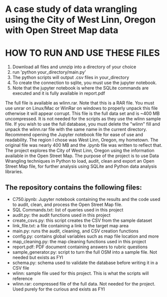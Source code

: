 # A case study of data wrangling using the City of West Linn, Oregon with Open Street Map data

# HOW TO RUN AND USE THESE FILES
1. Download all files and unnzip into a directory of your choice
2. run 'python your_directory/main.py'
3. The python scripts will output .csv files in your_directory
4. To create the connection to sqlite, you must use the jupyter notebook.
5. Note that the jupyter notebook is where the SQLite commands are executed and it is fully available in report.pdf

The full file is available as wlinn.rar. Note that this is a RAR file. You must use unrar on Linux/Mac or WinRar on windows to properly unpack this file otherwise it will appear corrupt. This file is the full data set and is ~400 MB uncompressed. It is not needed for the scripts as they use the wlinn sample file. If you wish to use the full database, you must delete the "wlinn" fill and unpack the wlinn.rar file with the same name in the current directory. Recommend opening the Jupyter notebook file for ease of use and readability. The region I chose was West Linn, Oregon, my hometown. The original file was nearly 400 MB and the .ipynb file was written to reflect that. The project explores the City of West Linn, Oregon using the information available in the Open Street Map. The purpose of the project is to use Data Wrangling techniques in Python to load, audit, clean and export an Open Street Map file, for further analysis using SQLite and Python data analysis libraries. 

## The repository contains the following files:

* C750.ipynb: Jupyter notebook containing the results and the code used to audit, clean, and process the Open Street Map file.
* SQL Commands.txt: list of queries used in this project
* audit.py: the audit functions used in this project
* create_csvs.py: this script creates the CSV from the sample dataset
* link_file.txt: a file containing a link to the target map area
* main.py: runs the audit, cleaning, and CSV creation functions
* config.py: contains global variables such as map file location and more
* map_cleaning.py: the map cleaning functions used in this project
* report.pdf: PDF document containing answers to rubric questions
* sample_generator.py: script to turn the full OSM into a sample file. Not needed but exists as FYI
* schema.py: schema used to validate the database before writing it in a CSV file
* wlinn: sample file used for this project. This is what the scripts will reference
* wlinn.rar: compressed file of the full data. Not needed for the project. Used purely for the curious and exists as FYI
